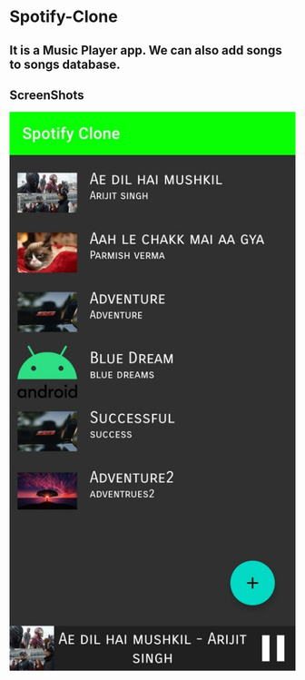 # Spotify-Clone

## It is a Music Player app. We can also add songs to songs database.

## ScreenShots 
![allsongs](https://github.com/Sk-singla/Spotify-Clone/blob/master/Images/all_songs.jpeg)
